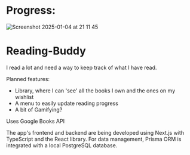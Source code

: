 # Progress:
![Screenshot 2025-01-04 at 21 11 45](https://github.com/user-attachments/assets/a6ce05ab-75fa-4512-9e9b-12dc957f8c3d)


# Reading-Buddy
I read a lot and need a way to keep track of what I have read.

Planned features:
- Library, where I can 'see' all the books I own and the ones on my wishlist
- A menu to easily update reading progress
- A bit of Gamifying?

Uses Google Books API

The app's frontend and backend are being developed using Next.js with TypeScript and the React library. For data management, Prisma ORM is integrated with a local PostgreSQL database.

